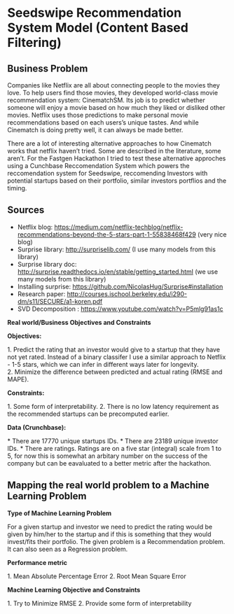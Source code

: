 # Seedswipe Recommendation System Model (Content Based Filtering)

## Business Problem

<p>Companies like Netflix are all about connecting people to the movies they love. To help users find those movies, they developed world-class movie recommendation system: CinematchSM. Its job is to predict whether someone will enjoy a movie based on how much they liked or disliked other movies. Netflix uses those predictions to make personal movie recommendations based on each users’s unique tastes. And while Cinematch is doing pretty well, it can always be made better.</p>

<p>There are a lot of interesting alternative approaches to how Cinematch works that netflix haven’t tried. Some are described in the literature, some aren’t. For the Fastgen Hackathon I tried to test these alternative approches using a Cunchbase Reccomendation System which powers the reccomendation system for Seedswipe, reccomending Investors with potential startups based on their portfolio, similar investors portflios and the timing.</p>


## Sources
* Netflix blog: https://medium.com/netflix-techblog/netflix-recommendations-beyond-the-5-stars-part-1-55838468f429 (very nice blog)
* Surprise library: http://surpriselib.com/ (I use many models from this library)
* Surprise library doc: http://surprise.readthedocs.io/en/stable/getting_started.html (we use many models from this library)
* Installing surprise: https://github.com/NicolasHug/Surprise#installation
* Research paper: http://courses.ischool.berkeley.edu/i290-dm/s11/SECURE/a1-koren.pdf 
* SVD Decomposition : https://www.youtube.com/watch?v=P5mlg91as1c

<p><b>Real world/Business Objectives and Constraints</b></p> 

<p><b>Objectives:</b></p>
1.	Predict the rating that an investor would give to a startup that they have not yet rated. Instead of a binary classifer I use a similar approach to Netflix - 1-5 stars, which we can infer in different ways later for longevity.<br>
2.	Minimize the difference between predicted and actual rating (RMSE and MAPE).

<p><b>Constraints:</b></p>
1.	Some form of interpretability.
2.	There is no low latency requirement as the recommended startups can be precomputed earlier.

<p><b>Data (Crunchbase):</b></p>
* There are 17770 unique startups IDs.
* There are 23189 unique investor IDs.
* There are ratings. Ratings are on a five star (integral) scale from 1 to 5, for now this is somewhat an arbitary number on the success of the company but can be eavaluated to a better metric after the hackathon.

## Mapping the real world problem to a Machine Learning Problem

<p><b>Type of Machine Learning Problem</b></p>
<p>
For a given startup and investor we need to predict the rating would be given by him/her to the startup and if this is something that they would invest/fits their portfolio. The given problem is a Recommendation problem. It can also seen as a Regression problem.
</p>

<p><b>Performance metric</b></p>
1. Mean Absolute Percentage Error
2. Root Mean Square Error


<p><b>Machine Learning Objective and Constraints</b></p>
1. Try to Minimize RMSE
2. Provide some form of interpretability